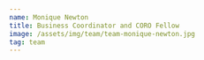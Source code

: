 ```yaml
---
name: Monique Newton
title: Business Coordinator and CORO Fellow
image: /assets/img/team/team-monique-newton.jpg
tag: team
---
```

